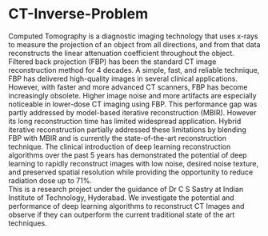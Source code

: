 # CT-Inverse-Problem
Computed Tomography is a diagnostic imaging technology that uses x-rays to measure the projection of an object from all directions, and from that data reconstructs the linear attenuation coefficient throughout the object. Filtered back projection (FBP) has been the standard CT image reconstruction method for 4 decades. A simple, fast, and reliable technique, FBP has delivered high-quality images in several clinical applications. However, with faster and more advanced CT scanners, FBP has become increasingly obsolete. Higher image noise and more artifacts are especially noticeable in lower-dose CT imaging using FBP. This performance gap was partly addressed by model-based iterative reconstruction (MBIR). However its long reconstruction time has limited widespread application. Hybrid iterative reconstruction partially addressed these limitations by blending FBP with MBIR and is currently the state-of-the-art reconstruction technique. The clinical introduction of deep learning reconstruction  algorithms over the past 5 years has demonstrated the potential of deep learning to rapidly reconstruct images with low noise, desired noise texture, and preserved spatial resolution while providing the opportunity to reduce radiation dose up to 71%.       
This is a research project under the guidance of Dr C S Sastry at Indian Institute of Technology, Hyderabad. We investigate the potential and performance of deep learning algorithms to reconstruct CT Images and observe if they can outperform the current traditional state of the art techniques.
